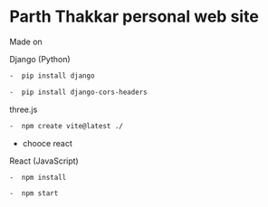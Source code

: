 # Parth Thakkar personal web site
Made on 

Django (Python)

``` bash
-  pip install django
```
``` bash
-  pip install django-cors-headers
```

three.js

``` bash
-  npm create vite@latest ./
```
   -  chooce react


React (JavaScript)

``` bash
-  npm install
```

``` bash
-  npm start
```

